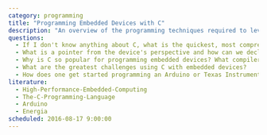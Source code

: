 ```yaml
---
category: programming
title: "Programming Embedded Devices with C"
description: "An overview of the programming techniques required to leverage embedded devices using the C programming language."
questions:
  - If I don't know anything about C, what is the quickest, most compressed general introduction you can come up with to teach me the most important concepts of the language?
  - What is a pointer from the device's perspective and how can we declare / work with a pointer? In short, what do I need to know and understand to become a pointer expert?
  - Why is C so popular for programming embedded devices? What compilers / platforms exist and what are the main differences?
  - What are the greatest challenges using C with embedded devices?
  - How does one get started programming an Arduino or Texas Instruments device using the Arduino or Energia platform?
literature:
  - High-Performance-Embedded-Computing
  - The-C-Programming-Language
  - Arduino
  - Energia
scheduled: 2016-08-17 9:00:00
---
```

